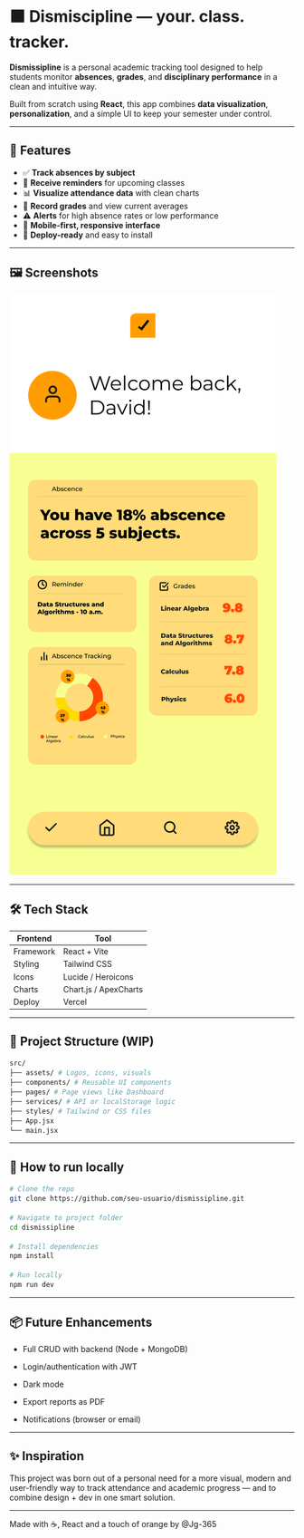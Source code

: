 # 🟧 Dismiscipline — your. class. tracker.

**Dismissipline** is a personal academic tracking tool designed to help students monitor **absences**, **grades**, and **disciplinary performance** in a clean and intuitive way.  

Built from scratch using **React**, this app combines **data visualization**, **personalization**, and a simple UI to keep your semester under control.

---

## 📱 Features

- ✅ **Track absences by subject**
- 📅 **Receive reminders** for upcoming classes
- 📊 **Visualize attendance data** with clean charts
- 🧠 **Record grades** and view current averages
- ⚠️ **Alerts** for high absence rates or low performance
- 🌙 **Mobile-first, responsive interface**
- 🚀 **Deploy-ready** and easy to install

---

## 🖼️ Screenshots

![Dashboard Mockup](./mockups/Home.png)

---

## 🛠 Tech Stack

| Frontend | Tool           |
|----------|----------------|
| Framework | React + Vite |
| Styling   | Tailwind CSS |
| Icons     | Lucide / Heroicons |
| Charts    | Chart.js / ApexCharts |
| Deploy    | Vercel        |

---

## 🚧 Project Structure (WIP)
```bash
src/
├── assets/ # Logos, icons, visuals
├── components/ # Reusable UI components
├── pages/ # Page views like Dashboard
├── services/ # API or localStorage logic
├── styles/ # Tailwind or CSS files
├── App.jsx
└── main.jsx

```
---

## 🧪 How to run locally

```bash
# Clone the repo
git clone https://github.com/seu-usuario/dismissipline.git

# Navigate to project folder
cd dismissipline

# Install dependencies
npm install

# Run locally
npm run dev
```
---
## 📦 Future Enhancements
- Full CRUD with backend (Node + MongoDB)

- Login/authentication with JWT

- Dark mode

- Export reports as PDF

- Notifications (browser or email)
---

## ✨ Inspiration

This project was born out of a personal need for a more visual, modern and user-friendly way to track attendance and academic progress — and to combine design + dev in one smart solution.

---

Made with ☕, React and a touch of orange by @Jg-365

